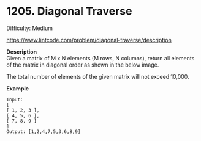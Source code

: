 # 1205. Diagonal Traverse

Difficulty: Medium

https://www.lintcode.com/problem/diagonal-traverse/description

**Description**  
Given a matrix of M x N elements (M rows, N columns), return all elements of the matrix in diagonal order as shown in the below image.

The total number of elements of the given matrix will not exceed 10,000.

**Example**  
```
Input:
[
[ 1, 2, 3 ],
[ 4, 5, 6 ],
[ 7, 8, 9 ]
]
Output: [1,2,4,7,5,3,6,8,9]
```
